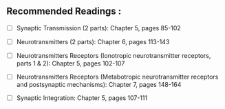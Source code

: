 ## Recommended Readings :

- [ ] Synaptic Transmission (2 parts): Chapter 5, pages 85-102
    
- [ ] Neurotransmitters (2 parts): Chapter 6, pages 113-143
    
- [ ] Neurotransmitters Receptors (Ionotropic neurotransmitter receptors, parts 1 & 2): Chapter 5, pages 102-107
    
- [ ] Neurotransmitters Receptors (Metabotropic neurotransmitter receptors and postsynaptic mechanisms): Chapter 7, pages 148-164
    
- [ ] Synaptic Integration: Chapter 5, pages 107-111